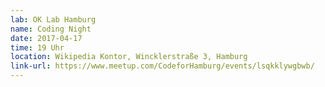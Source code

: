 ```yaml
---
lab: OK Lab Hamburg
name: Coding Night
date: 2017-04-17
time: 19 Uhr
location: Wikipedia Kontor, Wincklerstraße 3, Hamburg
link-url: https://www.meetup.com/CodeforHamburg/events/lsqkklywgbwb/
---
```

